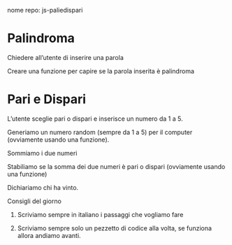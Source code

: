 nome repo: js-paliedispari
# Palindroma

Chiedere all’utente di inserire una parola

Creare una funzione per capire se la parola inserita è palindroma

# Pari e Dispari

L’utente sceglie pari o dispari e inserisce un numero da 1 a 5.

Generiamo un numero random (sempre da 1 a 5) per il computer (ovviamente usando una funzione).

Sommiamo i due numeri

Stabiliamo se la somma dei due numeri è pari o dispari (ovviamente  usando una funzione)

Dichiariamo chi ha vinto.

Consigli del giorno

1. Scriviamo sempre in italiano i passaggi che vogliamo fare

2. Scriviamo sempre solo un pezzetto di codice alla volta, se funziona allora andiamo avanti.